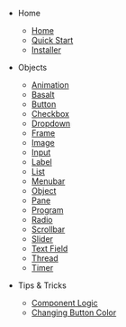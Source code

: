 - Home
    - [Home](Home.md)
    - [Quick Start](home/Quick-Start.md)
    - [Installer](home/installer)
- Objects
    - [Animation](objects/Animation.md)
    - [Basalt](objects/Basalt)
    - [Button](objects/Button)
    - [Checkbox](objects/Checkbox)
    - [Dropdown](objects/Dropdown)
    - [Frame](objects/Frame)
    - [Image](objects/Image)
    - [Input](objects/Input)
    - [Label](objects/Label)
    - [List](objects/List)
    - [Menubar](objects/Menubar)
    - [Object](objects/Object)
    - [Pane](objects/Pane)
    - [Program](objects/Program)
    - [Radio](objects/Radio)
    - [Scrollbar](objects/Scrollbar)
    - [Slider](objects/Slider)
    - [Text Field](objects/Textfield)
    - [Thread](objects/Thread)
    - [Timer](objects/Timer)

- Tips & Tricks
    - [Component Logic](tips/logic)
    - [Changing Button Color](tips/buttons)